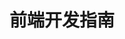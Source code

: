 ---
layout: home
 
title: 前端开发指南
titleTemplate: 前端开发指南
 
hero:
  name: 前端开发
  text: 指南
  tagline: 前端开发最佳实践
  image:
    src: /banner.jpg
    alt: 前端开发规范
  actions:
    - theme: brand
      text: 开始使用
      link: /guide/index
 
features:
  - icon: 💡
    title: 代码组织与结构
    details: 良好的代码组织与结构对于项目的可维护性至关重要
  - icon: 📦
    title: 组件设计
    details: 组件的分层，明确组件的职责
  - icon: 🛠️
    title: 前端设计文档
    details: 文档驱动开发 (Documentation-Driven Development, DDD)，文档不应该是软件开发过程中的后顾之忧，而应该被视为其中的一个基本组成部分
---